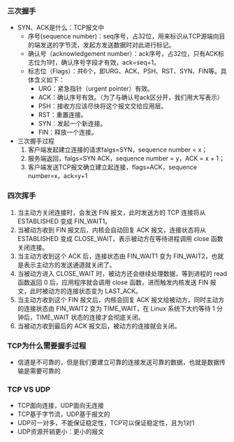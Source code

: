 ### 三次握手

- SYN、ACK是什么：TCP报文中
    - 序号(sequence number)：seq序号，占32位，用来标识从TCP源端向目的端发送的字节流，发起方发送数据时对此进行标记。
    - 确认号（acknowledgement number）：ack序号，占32位，只有ACK标志位为1时，确认序号字段才有效，ack=seq+1。
    - 标志位（Flags）：共6个，即URG、ACK、PSH、RST、SYN、FIN等。具体含义如下：
        - URG：紧急指针（urgent pointer）有效。
        - ACK：确认序号有效。（为了与确认号ack区分开，我们用大写表示）
        - PSH：接收方应该尽快将这个报文交给应用层。
        - RST：重置连接。
        - SYN：发起一个新连接。
        - FIN：释放一个连接。
- 三次握手过程
    1. 客户端发起建立连接的请求falgs=SYN，sequence number = x；
    2. 服务端返回，falgs=SYN ACK，sequence number = y，ACK = x + 1；
    3. 客户端发送TCP报文确立建立起连接，flags=ACK，sequence number=x，ack=y+1
### 四次挥手

1. 当主动方关闭连接时，会发送 FIN 报文，此时发送方的 TCP 连接将从 ESTABLISHED 变成 FIN_WAIT1。
2. 当被动方收到 FIN 报文后，内核会自动回复 ACK 报文，连接状态将从 ESTABLISHED 变成 CLOSE_WAIT，表示被动方在等待进程调用 close 函数关闭连接。
3. 当主动方收到这个 ACK 后，连接状态由 FIN_WAIT1 变为 FIN_WAIT2，也就是表示主动方的发送通道就关闭了。
4. 当被动方进入 CLOSE_WAIT 时，被动方还会继续处理数据，等到进程的 read 函数返回 0 后，应用程序就会调用 close 函数，进而触发内核发送 FIN 报文，此时被动方的连接状态变为 LAST_ACK。
5. 当主动方收到这个 FIN 报文后，内核会回复 ACK 报文给被动方，同时主动方的连接状态由 FIN_WAIT2 变为 TIME_WAIT，在 Linux 系统下大约等待 1 分钟后，TIME_WAIT 状态的连接才会彻底关闭。
6. 当被动方收到最后的 ACK 报文后，被动方的连接就会关闭。

### TCP为什么需要握手过程

- 信道是不可靠的，但是我们要建立可靠的连接发送可靠的数据，也就是数据传输是需要可靠的

### TCP VS UDP

- TCP面向连接，UDP面向无连接
- TCP基于字节流，UDP基于报文的
- UDP可一对多，不能保证稳定性，TCP可以保证稳定性，且为1对1
- UDP资源开销更小：更小的报文